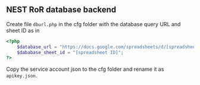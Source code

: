 ## NEST RoR database backend
Create file `dburl.php` in the cfg folder with the database query URL and sheet ID as in
```php
<?php
	$database_url = "https://docs.google.com/spreadsheets/d/[spreadsheet ID]/gviz/tq?tq=";
	$dababase_sheet_id = "[spreadsheet ID]";
?>
```
Copy the service account json to the cfg folder and rename it as `apikey.json`.
